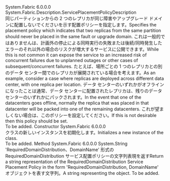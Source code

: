 <Type Name="ServicePlacementRequireDomainDistributionPolicyDescription" FullName="System.Fabric.Description.ServicePlacementRequireDomainDistributionPolicyDescription">
  <TypeSignature Language="C#" Value="public sealed class ServicePlacementRequireDomainDistributionPolicyDescription : System.Fabric.Description.ServicePlacementPolicyDescription" />
  <TypeSignature Language="ILAsm" Value=".class public auto ansi sealed beforefieldinit ServicePlacementRequireDomainDistributionPolicyDescription extends System.Fabric.Description.ServicePlacementPolicyDescription" />
  <TypeSignature Language="DocId" Value="T:System.Fabric.Description.ServicePlacementRequireDomainDistributionPolicyDescription" />
  <TypeSignature Language="VB.NET" Value="Public NotInheritable Class ServicePlacementRequireDomainDistributionPolicyDescription&#xA;Inherits ServicePlacementPolicyDescription" />
  <TypeSignature Language="F#" Value="type ServicePlacementRequireDomainDistributionPolicyDescription = class&#xA;    inherit ServicePlacementPolicyDescription" />
  <AssemblyInfo>
    <AssemblyName>System.Fabric</AssemblyName>
    <AssemblyVersion>6.0.0.0</AssemblyVersion>
  </AssemblyInfo>
  <Base>
    <BaseTypeName>System.Fabric.Description.ServicePlacementPolicyDescription</BaseTypeName>
  </Base>
  <Interfaces />
  <Docs>
    <summary>
      <para><span data-ttu-id="199b8-101">同じパーティションからの 2 つのレプリカが同じ障害やアップグレード ドメインに配置しないでくださいを示す配置ポリシーを指定します。</span><span class="sxs-lookup"><span data-stu-id="199b8-101">Specifies the placement policy which indicates that two replicas from the same partition should never be placed in the same fault or upgrade domain.</span></span>  
            <span data-ttu-id="199b8-102">これは一般的ではありませんは、計画外の停止による同時実行の失敗または後続/同時発生したエラーのそれ以外の場合のリスクが増大するサービスに公開できます。</span><span class="sxs-lookup"><span data-stu-id="199b8-102">While this is not common it can expose the service to an increased risk of concurrent failures due to unplanned outages or other cases of subsequent/concurrent failures.</span></span> <span data-ttu-id="199b8-103">たとえば、場所ごとの 1 つのレプリカとの別のデータ センター間でのレプリカが展開されている場合を考えます。</span><span class="sxs-lookup"><span data-stu-id="199b8-103">As an example, consider a case where replicas are deployed across different data center, with one replica per location.</span></span> <span data-ttu-id="199b8-104">データ センターのいずれかがオフラインになったことは通常、データ センターに配置されたレプリカは、残りのデータ センターのいずれかにパックされます。</span><span class="sxs-lookup"><span data-stu-id="199b8-104">In the event that one of the datacenters goes offline, normally the replica that was placed in that datacenter will be packed into one of the remaining datacenters.</span></span> <span data-ttu-id="199b8-105">これが望ましくない場合は、このポリシーを設定してください。</span><span class="sxs-lookup"><span data-stu-id="199b8-105">If this is not desirable then this policy should be set.</span></span></para>
    </summary>
    <remarks>To be added.</remarks>
  </Docs>
  <Members>
    <Member MemberName=".ctor">
      <MemberSignature Language="C#" Value="public ServicePlacementRequireDomainDistributionPolicyDescription ();" />
      <MemberSignature Language="ILAsm" Value=".method public hidebysig specialname rtspecialname instance void .ctor() cil managed" />
      <MemberSignature Language="DocId" Value="M:System.Fabric.Description.ServicePlacementRequireDomainDistributionPolicyDescription.#ctor" />
      <MemberSignature Language="VB.NET" Value="Public Sub New ()" />
      <MemberType>Constructor</MemberType>
      <AssemblyInfo>
        <AssemblyName>System.Fabric</AssemblyName>
        <AssemblyVersion>6.0.0.0</AssemblyVersion>
      </AssemblyInfo>
      <Parameters />
      <Docs>
        <summary>
          <para><span data-ttu-id="199b8-106"><see cref="T:System.Fabric.Description.ServicePlacementRequireDomainDistributionPolicyDescription" /> クラスの新しいインスタンスを初期化します。</span><span class="sxs-lookup"><span data-stu-id="199b8-106">Initializes a new instance of the <see cref="T:System.Fabric.Description.ServicePlacementRequireDomainDistributionPolicyDescription" /> class.</span></span></para>
        </summary>
        <remarks>To be added.</remarks>
      </Docs>
    </Member>
    <Member MemberName="ToString">
      <MemberSignature Language="C#" Value="public override string ToString ();" />
      <MemberSignature Language="ILAsm" Value=".method public hidebysig virtual instance string ToString() cil managed" />
      <MemberSignature Language="DocId" Value="M:System.Fabric.Description.ServicePlacementRequireDomainDistributionPolicyDescription.ToString" />
      <MemberSignature Language="VB.NET" Value="Public Overrides Function ToString () As String" />
      <MemberSignature Language="F#" Value="override this.ToString : unit -&gt; string" Usage="servicePlacementRequireDomainDistributionPolicyDescription.ToString " />
      <MemberType>Method</MemberType>
      <AssemblyInfo>
        <AssemblyName>System.Fabric</AssemblyName>
        <AssemblyVersion>6.0.0.0</AssemblyVersion>
      </AssemblyInfo>
      <ReturnValue>
        <ReturnType>System.String</ReturnType>
      </ReturnValue>
      <Parameters />
      <Docs>
        <summary>
          <para> 
            <span data-ttu-id="199b8-107">'RequiredDomainDistribution、DomainName' 形式の RequiredDomainDistribution サービス配置ポリシーの文字列表現を返す</span><span class="sxs-lookup"><span data-stu-id="199b8-107">Return a string representation of the RequiredDomainDistribution Service Placement Policy in the form 'RequiredDomainDistribution, DomainName'</span></span> 
            </para>
        </summary>
        <returns>
          <para><span data-ttu-id="199b8-108">オブジェクトを表す文字列。</span><span class="sxs-lookup"><span data-stu-id="199b8-108">A string representing the object.</span></span></para>
        </returns>
        <remarks>To be added.</remarks>
      </Docs>
    </Member>
  </Members>
</Type>